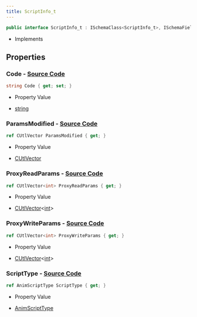 ```yaml
---
title: ScriptInfo_t
---
```


```csharp
public interface ScriptInfo_t : ISchemaClass<ScriptInfo_t>, ISchemaField, ISchemaClass, INativeHandle
```

- Implements

## Properties

### **Code** - [Source Code](https://github.com/swiftly-solution/swiftlys2/blob/main/managed/src/SwiftlyS2.Generated/Schemas/Interfaces/ScriptInfo_t.cs#L16)

```csharp
string Code { get; set; }
```

- Property Value

- [string](https://learn.microsoft.com/dotnet/api/system.string)

### **ParamsModified** - [Source Code](https://github.com/swiftly-solution/swiftlys2/blob/main/managed/src/SwiftlyS2.Generated/Schemas/Interfaces/ScriptInfo_t.cs#L19)

```csharp
ref CUtlVector ParamsModified { get; }
```

- Property Value

- [CUtlVector](/docs/api/)

### **ProxyReadParams** - [Source Code](https://github.com/swiftly-solution/swiftlys2/blob/main/managed/src/SwiftlyS2.Generated/Schemas/Interfaces/ScriptInfo_t.cs#L21)

```csharp
ref CUtlVector<int> ProxyReadParams { get; }
```

- Property Value

- [CUtlVector](/docs/api/-1)<[int](https://learn.microsoft.com/dotnet/api/system.int32)>

### **ProxyWriteParams** - [Source Code](https://github.com/swiftly-solution/swiftlys2/blob/main/managed/src/SwiftlyS2.Generated/Schemas/Interfaces/ScriptInfo_t.cs#L23)

```csharp
ref CUtlVector<int> ProxyWriteParams { get; }
```

- Property Value

- [CUtlVector](/docs/api/-1)<[int](https://learn.microsoft.com/dotnet/api/system.int32)>

### **ScriptType** - [Source Code](https://github.com/swiftly-solution/swiftlys2/blob/main/managed/src/SwiftlyS2.Generated/Schemas/Interfaces/ScriptInfo_t.cs#L25)

```csharp
ref AnimScriptType ScriptType { get; }
```

- Property Value

- [AnimScriptType](/docs/api/shared/schemadefinitions/animscripttype)

